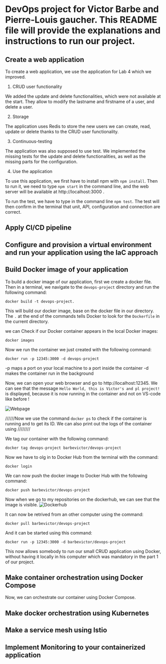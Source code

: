 # DevOps project for Victor Barbe and Pierre-Louis gaucher. This README file will provide the explanations and instructions to run our project.

## Create a web application

To create a web application, we use the application for Lab 4 which we improved.

1. CRUD user functionality

We added the update and delete functionalities, which were not available at the start. They allow to modify the lastname and firstname of a user, and delete a user.

2. Storage

The application uses Redis to store the new users we can create, read, update or delete thanks to the CRUD user functionality.

3. Continuous-testing

The application was also supposed to use test. We implemented the missing tests for the update and delete functionalities, as well as the missing parts for the configuration.

4. Use the application

To use this application, we first have to install npm with `npm install`. Then to run it, we need to type `npm start` in the command line, and the web server will be available at http://localhost:3000 .

To run the test, we have to type in the command line `npm test`. The test will then confirm in the terminal that unit, API, configuration and connection are correct.

## Apply CI/CD pipeline

## Configure and provision a virtual environment and run your application using the IaC approach

## Build Docker image of your application

To build a docker image of our application, first we create a docker file.
Then in a terminal, we navigate to the `devops-project` directory and run the following command:

```
docker build -t devops-project.
```

This will build our docker image, base on the docker file in our directory. The `.` at the end of the commands tells Docker to look for the `Dockerfile` in the current directory.

we can Check if our Docker container appears in the local Docker images:

```
docker images
```

Now we run the container we just created with the following command:

```
docker run -p 12345:3000 -d devops-project
```

-p maps a port on your local machine to a port inside the container
-d makes the container run in the background

Now, we can open your web browser and go to http://localhost:12345. We can see that the message `Hello World, this is Victor's and pl project!` is displayed, because it is now running in the container and not on VS-code like before !

![Webpage](image/image1.png)

//////Now we use the command `docker ps` to check if the container is running and to get its ID. We can also print out the logs of the container using ////////

We tag our container with the following command:

```
docker tag devops-project barbevictor/devops-project
```

Now we have to olg in to Docker Hub from the terminal with the command:

```
docker login
```

We can now push the docker image to Docker Hub with the following command:

```
docker push barbevictor/devops-project
```

Now when we go to my repositories on the dockerhub, we can see that the image is visible.
![Dockerhub](image/image2.png)

It can now be retrived from an other computer using the command:

```
docker pull barbevictor/devops-project
```

And it can be started using this command:

```
docker run -p 12345:3000 -d barbevictor/devops-project
```

This now allows somebody to run our small CRUD application using Docker, without having it locally in his computer which was mandatory in the part 1 of our project.

## Make container orchestration using Docker Compose

Now, we can orchestrate our container using Docker Compose.

## Make docker orchestration using Kubernetes

## Make a service mesh using Istio

## Implement Monitoring to your containerized application
